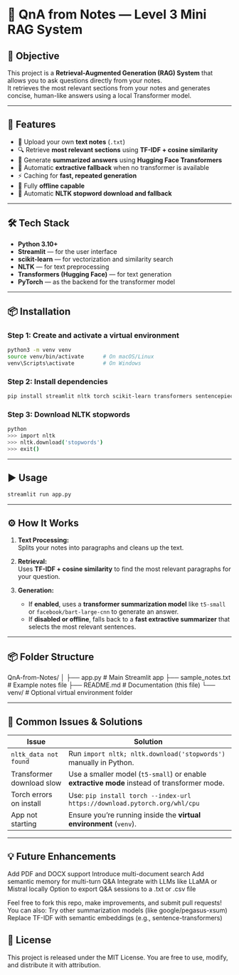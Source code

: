 # 🧠 QnA from Notes — Level 3 Mini RAG System

## 🎯 Objective
This project is a **Retrieval-Augmented Generation (RAG) System** that allows you to ask questions directly from your notes.  
It retrieves the most relevant sections from your notes and generates concise, human-like answers using a local Transformer model.

---

## 🚀 Features
- 📂 Upload your own **text notes** (`.txt`)
- 🔍 Retrieve **most relevant sections** using **TF-IDF + cosine similarity**
- 🧠 Generate **summarized answers** using **Hugging Face Transformers**
- 💬 Automatic **extractive fallback** when no transformer is available
- ⚡ Caching for **fast, repeated generation**
- 🧾 Fully **offline capable**
- 🧹 Automatic **NLTK stopword download and fallback**

---

## 🛠️ Tech Stack
- **Python 3.10+**
- **Streamlit** — for the user interface  
- **scikit-learn** — for vectorization and similarity search  
- **NLTK** — for text preprocessing  
- **Transformers (Hugging Face)** — for text generation  
- **PyTorch** — as the backend for the transformer model

---

## 📦 Installation

### Step 1: Create and activate a virtual environment
```bash
python3 -m venv venv
source venv/bin/activate      # On macOS/Linux
venv\Scripts\activate         # On Windows
```

### Step 2: Install dependencies
```bash
pip install streamlit nltk torch scikit-learn transformers sentencepiece
```

### Step 3: Download NLTK stopwords
```bash
python
>>> import nltk
>>> nltk.download('stopwords')
>>> exit()
```

---

## ▶️ Usage
```bash
streamlit run app.py
```

---

## ⚙️ How It Works

1. **Text Processing:**  
   Splits your notes into paragraphs and cleans up the text.

2. **Retrieval:**  
   Uses **TF-IDF + cosine similarity** to find the most relevant paragraphs for your question.

3. **Generation:**  
   - If **enabled**, uses a **transformer summarization model** like `t5-small` or `facebook/bart-large-cnn` to generate an answer.  
   - If **disabled or offline**, falls back to a **fast extractive summarizer** that selects the most relevant sentences.

---

## 📦 Folder Structure

QnA-from-Notes/
│
├── app.py               # Main Streamlit app
├── sample_notes.txt     # Example notes file
├── README.md            # Documentation (this file)
└── venv/                # Optional virtual environment folder

---

## 🧩 Common Issues & Solutions

| **Issue** | **Solution** |
|------------|---------------|
| `nltk_data not found` | Run `import nltk; nltk.download('stopwords')` manually in Python. |
| Transformer download slow | Use a smaller model (`t5-small`) or enable **extractive mode** instead of transformer mode. |
| Torch errors on install | Use: `pip install torch --index-url https://download.pytorch.org/whl/cpu` |
| App not starting | Ensure you’re running inside the **virtual environment** (`venv`). |

---

## 💡 Future Enhancements
Add PDF and DOCX support
Introduce multi-document search
Add semantic memory for multi-turn Q&A
Integrate with LLMs like LLaMA or Mistral locally
Option to export Q&A sessions to a .txt or .csv file

Feel free to fork this repo, make improvements, and submit pull requests!
You can also:
    Try other summarization models (like google/pegasus-xsum)
    Replace TF-IDF with semantic embeddings (e.g., sentence-transformers)

## 📜 License

This project is released under the MIT License.
You are free to use, modify, and distribute it with attribution.

